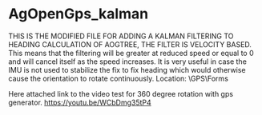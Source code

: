 # AgOpenGps_kalman
THIS IS THE MODIFIED FILE FOR ADDING A KALMAN FILTERING TO HEADING CALCULATION OF AOGTREE, THE FILTER IS VELOCITY BASED. 
This means that the filtering will be greater at reduced speed or equal to 0 and will cancel itself as the speed increases. It is very useful in case the IMU is not used to stabilize
the fix to fix heading which would otherwise cause the orientation to rotate continuously. Location: \GPS\Forms

Here attached link to the video test for 360 degree rotation  with gps generator. https://youtu.be/WCbDmg35tP4

